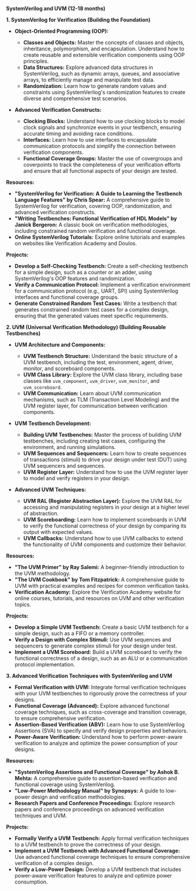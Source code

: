 **SystemVerilog and UVM (12-18 months)**

**1. SystemVerilog for Verification (Building the Foundation)**

* **Object-Oriented Programming (OOP):**
    * **Classes and Objects:** Master the concepts of classes and objects, inheritance, polymorphism, and encapsulation. Understand how to create reusable and extensible verification components using OOP principles.
    * **Data Structures:** Explore advanced data structures in SystemVerilog, such as dynamic arrays, queues, and associative arrays, to efficiently manage and manipulate test data.
    * **Randomization:** Learn how to generate random values and constraints using SystemVerilog's randomization features to create diverse and comprehensive test scenarios.

* **Advanced Verification Constructs:**
    * **Clocking Blocks:** Understand how to use clocking blocks to model clock signals and synchronize events in your testbench, ensuring accurate timing and avoiding race conditions.
    * **Interfaces:** Learn how to use interfaces to encapsulate communication protocols and simplify the connection between verification components.
    * **Functional Coverage Groups:** Master the use of covergroups and coverpoints to track the completeness of your verification efforts and ensure that all functional aspects of your design are tested.

**Resources:**

* **"SystemVerilog for Verification: A Guide to Learning the Testbench Language Features" by Chris Spear:** A comprehensive guide to SystemVerilog for verification, covering OOP, randomization, and advanced verification constructs.
* **"Writing Testbenches: Functional Verification of HDL Models" by Janick Bergeron:** A classic book on verification methodologies, including constrained random verification and functional coverage.
* **Online SystemVerilog Tutorials:** Explore online tutorials and examples on websites like Verification Academy and Doulos.

**Projects:**

* **Develop a Self-Checking Testbench:** Create a self-checking testbench for a simple design, such as a counter or an adder, using SystemVerilog's OOP features and randomization.
* **Verify a Communication Protocol:** Implement a verification environment for a communication protocol (e.g., UART, SPI) using SystemVerilog interfaces and functional coverage groups.
* **Generate Constrained Random Test Cases:** Write a testbench that generates constrained random test cases for a complex design, ensuring that the generated values meet specific requirements.


**2. UVM (Universal Verification Methodology) (Building Reusable Testbenches)**

* **UVM Architecture and Components:**
    * **UVM Testbench Structure:** Understand the basic structure of a UVM testbench, including the test, environment, agent, driver, monitor, and scoreboard components.
    * **UVM Class Library:** Explore the UVM class library, including base classes like `uvm_component`, `uvm_driver`, `uvm_monitor`, and `uvm_scoreboard`.
    * **UVM Communication:** Learn about UVM communication mechanisms, such as TLM (Transaction Level Modeling) and the UVM register layer, for communication between verification components.

* **UVM Testbench Development:**
    * **Building UVM Testbenches:**  Master the process of building UVM testbenches, including creating test cases, configuring the environment, and running simulations.
    * **UVM Sequences and Sequencers:**  Learn how to create sequences of transactions (stimuli) to drive your design under test (DUT) using UVM sequencers and sequences.
    * **UVM Register Layer:**  Understand how to use the UVM register layer to model and verify registers in your design.

* **Advanced UVM Techniques:**
    * **UVM RAL (Register Abstraction Layer):**  Explore the UVM RAL for accessing and manipulating registers in your design at a higher level of abstraction.
    * **UVM Scoreboarding:**  Learn how to implement scoreboards in UVM to verify the functional correctness of your design by comparing its output with expected values.
    * **UVM Callbacks:**  Understand how to use UVM callbacks to extend the functionality of UVM components and customize their behavior.

**Resources:**

* **"The UVM Primer" by Ray Salemi:**  A beginner-friendly introduction to the UVM methodology.
* **"The UVM Cookbook" by Tom Fitzpatrick:**  A comprehensive guide to UVM with practical examples and recipes for common verification tasks.
* **Verification Academy:**  Explore the Verification Academy website for online courses, tutorials, and resources on UVM and other verification topics.

**Projects:**

* **Develop a Simple UVM Testbench:**  Create a basic UVM testbench for a simple design, such as a FIFO or a memory controller.
* **Verify a Design with Complex Stimuli:**  Use UVM sequences and sequencers to generate complex stimuli for your design under test.
* **Implement a UVM Scoreboard:**  Build a UVM scoreboard to verify the functional correctness of a design, such as an ALU or a communication protocol implementation.


**3. Advanced Verification Techniques with SystemVerilog and UVM**

* **Formal Verification with UVM:**  Integrate formal verification techniques with your UVM testbenches to rigorously prove the correctness of your designs.
* **Functional Coverage (Advanced):**  Explore advanced functional coverage techniques, such as cross-coverage and transition coverage, to ensure comprehensive verification.
* **Assertion-Based Verification (ABV):**  Learn how to use SystemVerilog Assertions (SVA) to specify and verify design properties and behaviors.
* **Power-Aware Verification:**  Understand how to perform power-aware verification to analyze and optimize the power consumption of your designs.

**Resources:**

* **"SystemVerilog Assertions and Functional Coverage" by Ashok B. Mehta:**  A comprehensive guide to assertion-based verification and functional coverage using SystemVerilog.
* **"Low-Power Methodology Manual" by Synopsys:**  A guide to low-power design and verification methodologies.
* **Research Papers and Conference Proceedings:**  Explore research papers and conference proceedings on advanced verification techniques and UVM.

**Projects:**

* **Formally Verify a UVM Testbench:**  Apply formal verification techniques to a UVM testbench to prove the correctness of your design.
* **Implement a UVM Testbench with Advanced Functional Coverage:**  Use advanced functional coverage techniques to ensure comprehensive verification of a complex design.
* **Verify a Low-Power Design:**  Develop a UVM testbench that includes power-aware verification features to analyze and optimize power consumption.
